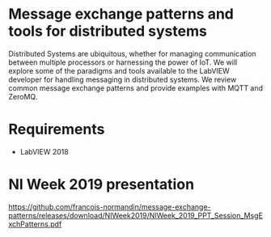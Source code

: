 # Message exchange patterns and tools for distributed systems

Distributed Systems are ubiquitous, whether for managing communication between multiple processors or harnessing the power of IoT.  We will explore some of the paradigms and tools available to the LabVIEW developer for handling messaging in distributed systems. We review common message exchange patterns and provide examples with MQTT and ZeroMQ. 

# Requirements

- LabVIEW 2018


# NI Week 2019 presentation
https://github.com/francois-normandin/message-exchange-patterns/releases/download/NIWeek2019/NIWeek_2019_PPT_Session_MsgExchPatterns.pdf


